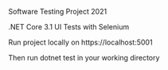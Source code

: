 Software Testing Project 2021

.NET Core 3.1 UI Tests with Selenium

Run project locally on https://localhost:5001

Then run dotnet test in your working directory

